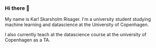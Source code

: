 ### Hi there 👋

My name is Karl Skarsholm Risager. I'm a university student studying machine learning and datascience at the University of Copenhagen.

I also currently teach at the datascience course at the university of Copenhagen as a TA. 

<!--
**KarlRisager/KarlRisager** is a ✨ _special_ ✨ repository because its `README.md` (this file) appears on your GitHub profile.

Here are some ideas to get you started:

- 🔭 I’m currently working on ...
- 🌱 I’m currently learning ...
- 👯 I’m looking to collaborate on ...
- 🤔 I’m looking for help with ...
- 💬 Ask me about ...
- 📫 How to reach me: ...
- 😄 Pronouns: ...
- ⚡ Fun fact: ...
-->
